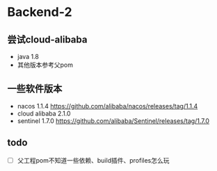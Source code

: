 # Backend-2

## 尝试cloud-alibaba
- java 1.8
- 其他版本参考父pom

## 一些软件版本

- nacos 1.1.4 https://github.com/alibaba/nacos/releases/tag/1.1.4
- cloud alibaba 2.1.0
- sentinel 1.7.0 https://github.com/alibaba/Sentinel/releases/tag/1.7.0


## todo

- [ ] 父工程pom不知道一些依赖、build插件、profiles怎么玩
